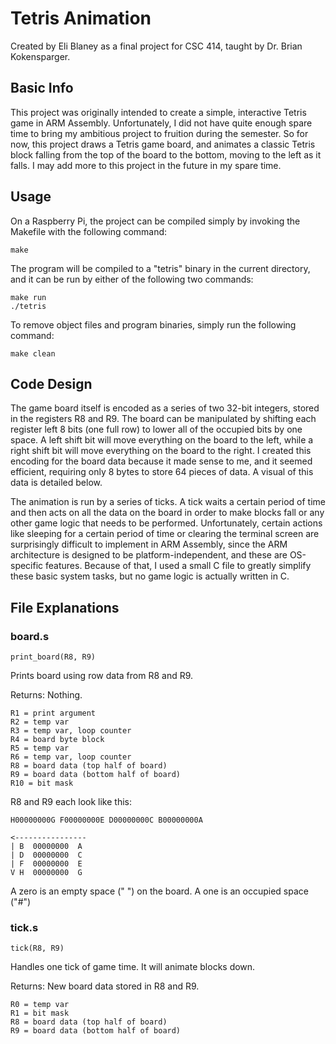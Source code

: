 # Tetris Animation

Created by Eli Blaney as a final project for CSC 414, taught by Dr. Brian Kokensparger.

## Basic Info

This project was originally intended to create a simple, interactive Tetris game in ARM Assembly. Unfortunately, I did not have quite enough spare time to bring my ambitious project to fruition during the semester. So for now, this project draws a Tetris game board, and animates a classic Tetris block falling from the top of the board to the bottom, moving to the left as it falls. I may add more to this project in the future in my spare time.

## Usage

On a Raspberry Pi, the project can be compiled simply by invoking the Makefile with the following command:

	make

The program will be compiled to a "tetris" binary in the current directory, and it can be run by either of the following two commands:

	make run
	./tetris

To remove object files and program binaries, simply run the following command:

	make clean

## Code Design

The game board itself is encoded as a series of two 32-bit integers, stored in the registers R8 and R9. The board can be manipulated by shifting each register left 8 bits (one full row) to lower all of the occupied bits by one space. A left shift bit will move everything on the board to the left, while a right shift bit will move everything on the board to the right. I created this encoding for the board data because it made sense to me, and it seemed efficient, requiring only 8 bytes to store 64 pieces of data. A visual of this data is detailed below.

The animation is run by a series of ticks. A tick waits a certain period of time and then acts on all the data on the board in order to make blocks fall or any other game logic that needs to be performed. Unfortunately, certain actions like sleeping for a certain period of time or clearing the terminal screen are surprisingly difficult to implement in ARM Assembly, since the ARM architecture is designed to be platform-independent, and these are OS-specific features. Because of that, I used a small C file to greatly simplify these basic system tasks, but no game logic is actually written in C.

## File Explanations

### board.s

    print_board(R8, R9)

Prints board using row data from R8 and R9.

Returns: Nothing.

	R1 = print argument
	R2 = temp var
	R3 = temp var, loop counter
	R4 = board byte block
	R5 = temp var
	R6 = temp var, loop counter
	R8 = board data (top half of board)
	R9 = board data (bottom half of board)
	R10 = bit mask

R8 and R9 each look like this:

	H00000000G F00000000E D00000000C B00000000A

	<----------------
	| B  00000000  A
	| D  00000000  C
	| F  00000000  E
	V H  00000000  G

A zero is an empty space (" ") on the board. A one is an occupied space ("#")

### tick.s

	tick(R8, R9)

Handles one tick of game time. It will animate blocks down.

Returns: New board data stored in R8 and R9.

	R0 = temp var
	R1 = bit mask
	R8 = board data (top half of board)
	R9 = board data (bottom half of board)
